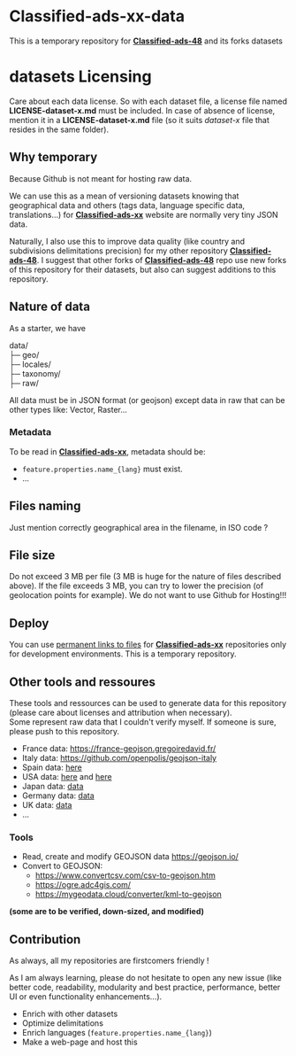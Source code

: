 # Classified-ads-xx-data
This is a temporary repository for [**Classified-ads-48**](https://github.com/bacloud14/Classified-ads-48) and its forks datasets

# datasets Licensing
Care about each data license. So with each dataset file, a license file named **LICENSE-dataset-x.md** must be included. In case of absence of license, mention it in a **LICENSE-dataset-x.md** file (so it suits *dataset-x* file that resides in the same folder).

## Why temporary
Because Github is not meant for hosting raw data.

We can use this as a mean of versioning datasets knowing that geographical data and others (tags data, language specific data, translations...) for [**Classified-ads-xx**](https://github.com/bacloud14/Classified-ads-48) website are normally very tiny JSON data.

Naturally, I also use this to improve data quality (like country and subdivisions delimitations precision) for my other repository [**Classified-ads-48**](https://github.com/bacloud14/Classified-ads-48). I suggest that other forks of [**Classified-ads-48**](https://github.com/bacloud14/Classified-ads-48) repo use new forks of this repository for their datasets, but also can suggest additions to this repository.

## Nature of data
As a starter, we have

data/  
├─ geo/  
├─ locales/  
├─ taxonomy/  
├─ raw/  

All data must be in JSON format (or geojson) except data in raw that can be other types like: Vector, Raster...

### Metadata
To be read in [**Classified-ads-xx**](https://github.com/bacloud14/Classified-ads-48), metadata should be:

- `feature.properties.name_{lang}` must exist.
- ...

## Files naming
Just mention correctly geographical area in the filename, in ISO code ?

## File size
Do not exceed 3 MB per file (3 MB is huge for the nature of files described above). If the file exceeds 3 MB, you can try to lower the precision (of geolocation points for example). We do not want to use Github for Hosting!!!

## Deploy
You can use [permanent links to files](https://docs.github.com/en/github/managing-files-in-a-repository/managing-files-on-github/getting-permanent-links-to-files) for [**Classified-ads-xx**](https://github.com/bacloud14/Classified-ads-48) repositories only for development environments. This is a temporary repository.

## Other tools and ressoures
These tools and ressources can be used to generate data for this repository (please care about licenses and attribution when necessary).  
Some represent raw data that I couldn't verify myself. If someone is sure, please push to this repository.
- France data: https://france-geojson.gregoiredavid.fr/
- Italy data: https://github.com/openpolis/geojson-italy
- Spain data: [here](https://github.com/codeforgermany/click_that_hood/blob/master/public/data/spain-provinces.geojson)
- USA data: [here](https://public.opendatasoft.com/explore/dataset/us-state-boundaries/table/?location=3,41.04622,-77.60742&basemap=jawg.streets) and [here](https://eric.clst.org/tech/usgeojson/)
- Japan data: [data](https://github.com/dataofjapan/land/blob/master/japan.geojson)
- Germany data: [data](https://github.com/isellsoap/deutschlandGeoJSON)
- UK data: [data](https://github.com/martinjc/UK-GeoJSON)
- ...

### Tools
- Read, create and modify GEOJSON data https://geojson.io/
- Convert to GEOJSON:  
  - https://www.convertcsv.com/csv-to-geojson.htm
  - https://ogre.adc4gis.com/ 
  - https://mygeodata.cloud/converter/kml-to-geojson


**(some are to be verified, down-sized, and modified)**

## Contribution
As always, all my repositories are firstcomers friendly ! 

As I am always learning, please do not hesitate to open any new issue (like better code, readability, modularity and best practice, performance, better UI or even functionality enhancements...).

- Enrich with other datasets
- Optimize delimitations 
- Enrich languages (`feature.properties.name_{lang}`)
- Make a web-page and host this